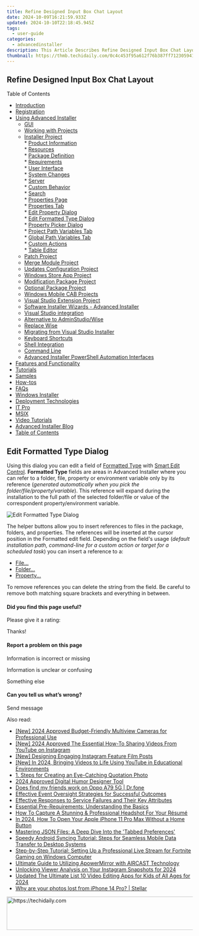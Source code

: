 ```yaml
---
title: Refine Designed Input Box Chat Layout
date: 2024-10-09T16:21:59.933Z
updated: 2024-10-10T22:18:45.945Z
tags:
  - user-guide
categories:
  - advancedinstaller
description: This Article Describes Refine Designed Input Box Chat Layout
thumbnail: https://thmb.techidaily.com/0c4c453f95a612f76b387ff712305941e5398ae6df028882ef27bbdd6859fdde.jpg
---
```


## Refine Designed Input Box Chat Layout

Table of Contents

* [Introduction](https://tools.techidaily.com/advancedinstaller/products/)
* [Registration](https://tools.techidaily.com/advancedinstaller/products/)
* [Using Advanced Installer](https://tools.techidaily.com/advancedinstaller/products/)  
   * [GUI](https://tools.techidaily.com/advancedinstaller/products/)  
   * [Working with Projects](https://tools.techidaily.com/advancedinstaller/products/)  
   * [Installer Project](https://tools.techidaily.com/advancedinstaller/products/)  
         * [Product Information](https://tools.techidaily.com/advancedinstaller/products/)  
         * [Resources](https://tools.techidaily.com/advancedinstaller/products/)  
         * [Package Definition](https://tools.techidaily.com/advancedinstaller/products/)  
         * [Requirements](https://tools.techidaily.com/advancedinstaller/products/)  
         * [User Interface](https://tools.techidaily.com/advancedinstaller/products/)  
         * [System Changes](https://tools.techidaily.com/advancedinstaller/products/)  
         * [Server](https://tools.techidaily.com/advancedinstaller/products/)  
         * [Custom Behavior](https://tools.techidaily.com/advancedinstaller/products/)  
                  * [Search](https://tools.techidaily.com/advancedinstaller/products/)  
                  * [Properties Page](https://tools.techidaily.com/advancedinstaller/products/)  
                              * [Properties Tab](https://tools.techidaily.com/advancedinstaller/products/)  
                                             * [Edit Property Dialog](https://tools.techidaily.com/advancedinstaller/products/)  
                                             * [Edit Formatted Type Dialog](https://tools.techidaily.com/advancedinstaller/products/)  
                                             * [Property Picker Dialog](https://tools.techidaily.com/advancedinstaller/products/)  
                              * [Project Path Variables Tab](https://tools.techidaily.com/advancedinstaller/products/)  
                              * [Global Path Variables Tab](https://tools.techidaily.com/advancedinstaller/products/)  
                  * [Custom Actions](https://tools.techidaily.com/advancedinstaller/products/)  
                  * [Table Editor](https://tools.techidaily.com/advancedinstaller/products/)  
   * [Patch Project](https://tools.techidaily.com/advancedinstaller/products/)  
   * [Merge Module Project](https://tools.techidaily.com/advancedinstaller/products/)  
   * [Updates Configuration Project](https://tools.techidaily.com/advancedinstaller/products/)  
   * [Windows Store App Project](https://tools.techidaily.com/advancedinstaller/products/)  
   * [Modification Package Project](https://tools.techidaily.com/advancedinstaller/products/)  
   * [Optional Package Project](https://tools.techidaily.com/advancedinstaller/products/)  
   * [Windows Mobile CAB Projects](https://tools.techidaily.com/advancedinstaller/products/)  
   * [Visual Studio Extension Project](https://tools.techidaily.com/advancedinstaller/products/)  
   * [Software Installer Wizards - Advanced Installer](https://tools.techidaily.com/advancedinstaller/products/)  
   * [Visual Studio integration](https://tools.techidaily.com/advancedinstaller/products/)  
   * [Alternative to AdminStudio/Wise](https://tools.techidaily.com/advancedinstaller/products/)  
   * [Replace Wise](https://tools.techidaily.com/advancedinstaller/products/)  
   * [Migrating from Visual Studio Installer](https://tools.techidaily.com/advancedinstaller/products/)  
   * [Keyboard Shortcuts](https://tools.techidaily.com/advancedinstaller/products/)  
   * [Shell Integration](https://tools.techidaily.com/advancedinstaller/products/)  
   * [Command Line](https://tools.techidaily.com/advancedinstaller/products/)  
   * [Advanced Installer PowerShell Automation Interfaces](https://tools.techidaily.com/advancedinstaller/products/)
* [Features and Functionality](https://tools.techidaily.com/advancedinstaller/products/)
* [Tutorials](https://tools.techidaily.com/advancedinstaller/products/)
* [Samples](https://tools.techidaily.com/advancedinstaller/products/)
* [How-tos](https://tools.techidaily.com/advancedinstaller/products/)
* [FAQs](https://tools.techidaily.com/advancedinstaller/products/)
* [Windows Installer](https://tools.techidaily.com/advancedinstaller/products/)
* [Deployment Technologies](https://tools.techidaily.com/advancedinstaller/products/)
* [IT Pro](https://tools.techidaily.com/advancedinstaller/products/)
* [MSIX](https://tools.techidaily.com/advancedinstaller/products/)
* [Video Tutorials](https://tools.techidaily.com/advancedinstaller/products/)
* [Advanced Installer Blog](https://tools.techidaily.com/advancedinstaller/products/)
* [Table of Contents](https://tools.techidaily.com/advancedinstaller/products/)

## Edit Formatted Type Dialog

 Using this dialog you can edit a field of [Formatted Type](https://tools.techidaily.com/advancedinstaller/products/) with [Smart Edit Control](https://tools.techidaily.com/advancedinstaller/products/). **Formatted Type** fields are areas in Advanced Installer where you can refer to a folder, file, property or environment variable only by its reference (_generated automatically when you pick the folder/file/property/variable_). This reference will expand during the installation to the full path of the selected folder/file or value of the correspondent property/environment variable.

![Edit Formatted Type Dialog](https://cdn.advancedinstaller.com/img/dialog/edit-formatted-type.png "Edit Formatted Type Dialog")  

The helper buttons allow you to insert references to files in the package, folders, and properties. The references will be inserted at the cursor position in the Formatted edit field. Depending on the field's usage (_default installation path, command-line for a custom action or target for a scheduled task_) you can insert a reference to a:

* [File...](https://tools.techidaily.com/advancedinstaller/products/)
* [Folder...](https://tools.techidaily.com/advancedinstaller/products/)
* [Property...](https://tools.techidaily.com/advancedinstaller/products/)

 To remove references you can delete the string from the field. Be careful to remove both matching square brackets and everything in between.

#### Did you find this page useful?

Please give it a rating:

 Thanks!

#### Report a problem on this page

Information is incorrect or missing

Information is unclear or confusing

Something else

#### Can you tell us what’s wrong?

Send message

<ins class="adsbygoogle"
     style="display:block"
     data-ad-format="autorelaxed"
     data-ad-client="ca-pub-7571918770474297"
     data-ad-slot="1223367746"></ins>

<ins class="adsbygoogle"
     style="display:block"
     data-ad-client="ca-pub-7571918770474297"
     data-ad-slot="8358498916"
     data-ad-format="auto"
     data-full-width-responsive="true"></ins>

<span class="atpl-alsoreadstyle">Also read:</span>
<div><ul>
<li><a href="https://fox-helps.techidaily.com/new-2024-approved-budget-friendly-multiview-cameras-for-professional-use/"><u>[New] 2024 Approved Budget-Friendly Multiview Cameras for Professional Use</u></a></li>
<li><a href="https://youtube-web.techidaily.com/024-approved-the-essential-how-to-sharing-videos-from-youtube-on-instagram/"><u>[New] 2024 Approved The Essential How-To Sharing Videos From YouTube on Instagram</u></a></li>
<li><a href="https://instagram-clips.techidaily.com/new-designing-engaging-instagram-feature-film-posts/"><u>[New] Designing Engaging Instagram Feature Film Posts</u></a></li>
<li><a href="https://facebook-record-videos.techidaily.com/new-in-2024-bringing-videos-to-life-using-youtube-in-educational-environments/"><u>[New] In 2024, Bringing Videos to Life Using YouTube in Educational Environments</u></a></li>
<li><a href="https://fox-tls.techidaily.com/1-steps-for-creating-an-eye-catching-quotation-photo/"><u>1. Steps for Creating an Eye-Catching Quotation Photo</u></a></li>
<li><a href="https://fox-helps.techidaily.com/2024-approved-digital-humor-designer-tool/"><u>2024 Approved Digital Humor Designer Tool</u></a></li>
<li><a href="https://location-social.techidaily.com/does-find-my-friends-work-on-oppo-a79-5g-drfone-by-drfone-virtual-android/"><u>Does find my friends work on Oppo A79 5G | Dr.fone</u></a></li>
<li><a href="https://fox-tls.techidaily.com/effective-event-oversight-strategies-for-successful-outcomes/"><u>Effective Event Oversight Strategies for Successful Outcomes</u></a></li>
<li><a href="https://fox-tls.techidaily.com/effective-responses-to-service-failures-and-their-key-attributes/"><u>Effective Responses to Service Failures and Their Key Attributes</u></a></li>
<li><a href="https://fox-tls.techidaily.com/essential-pre-requirements-understanding-the-basics/"><u>Essential Pre-Requirements: Understanding the Basics</u></a></li>
<li><a href="https://fox-tls.techidaily.com/how-to-capture-a-stunning-and-professional-headshot-for-your-resume/"><u>How To Capture A Stunning & Professional Headshot For Your Résumé</u></a></li>
<li><a href="https://ios-unlock.techidaily.com/in-2024-how-to-open-your-apple-iphone-11-pro-max-without-a-home-button-by-drfone-ios/"><u>In 2024, How To Open Your Apple iPhone 11 Pro Max Without a Home Button</u></a></li>
<li><a href="https://fox-tls.techidaily.com/mastering-json-files-a-deep-dive-into-the-tabbed-preferences/"><u>Mastering JSON Files: A Deep Dive Into the 'Tabbed Preferences'</u></a></li>
<li><a href="https://fox-tls.techidaily.com/speedy-android-syncing-tutorial-steps-for-seamless-mobile-data-transfer-to-desktop-systems/"><u>Speedy Android Syncing Tutorial: Steps for Seamless Mobile Data Transfer to Desktop Systems</u></a></li>
<li><a href="https://fox-tls.techidaily.com/step-by-step-tutorial-setting-up-a-professional-live-stream-for-fortnite-gaming-on-windows-computer/"><u>Step-by-Step Tutorial: Setting Up a Professional Live Stream for Fortnite Gaming on Windows Computer</u></a></li>
<li><a href="https://fox-tls.techidaily.com/ultimate-guide-to-utilizing-apowermirror-with-aircast-technology/"><u>Ultimate Guide to Utilizing ApowerMirror with AIRCAST Technology</u></a></li>
<li><a href="https://instagram-videos.techidaily.com/unlocking-viewer-analysis-on-your-instagram-snapshots-for-2024/"><u>Unlocking Viewer Analysis on Your Instagram Snapshots for 2024</u></a></li>
<li><a href="https://ai-video-tools.techidaily.com/updated-the-ultimate-list-10-video-editing-apps-for-kids-of-all-ages-for-2024/"><u>Updated The Ultimate List 10 Video Editing Apps for Kids of All Ages for 2024</u></a></li>
<li><a href="https://techidaily.com/why-are-your-photos-lost-from-iphone-14-pro-stellar-by-stellar-data-recovery-ios-iphone-data-recovery/"><u>Why are your photos lost from iPhone 14 Pro? | Stellar</u></a></li>
</ul></div>

<!-- affiliate ads begin -->
<a href="https://appsumo.8odi.net/c/5597632/2130874/7443" target="_top" id="2130874">
  <img src="//a.impactradius-go.com/display-ad/7443-2130874" border="0" alt="https://techidaily.com" width="728" height="90"/>
</a>
<img height="0" width="0" src="https://appsumo.8odi.net/i/5597632/2130874/7443" style="position:absolute;visibility:hidden;" border="0" />
<!-- affiliate ads end -->

